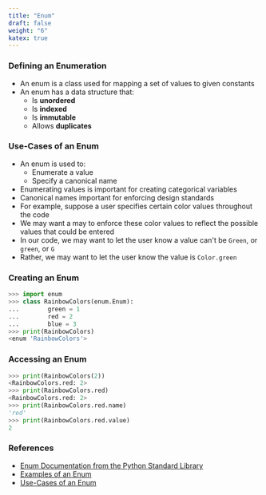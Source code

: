 ```yaml
---
title: "Enum"
draft: false
weight: "6"
katex: true
---
```


### Defining an Enumeration
- An enum is a class used for mapping a set of values to given constants
- An enum has a data structure that:
	- Is **unordered**
	- Is **indexed**
	- Is **immutable**
	- Allows **duplicates**

### Use-Cases of an Enum
- An enum is used to:
	- Enumerate a value
	- Specify a canonical name
- Enumerating values is important for creating categorical variables
- Canonical names important for enforcing design standards
- For example, suppose a user specifies certain color values throughout the code
- We may want a may to enforce these color values to reflect the possible values that could be entered
- In our code, we may want to let the user know a value can't be `Green`, or `green`, or `G`
- Rather, we may want to let the user know the value is `Color.green`

### Creating an Enum

```python
>>> import enum
>>> class RainbowColors(enum.Enum):
...        green = 1
...        red = 2
...        blue = 3
>>> print(RainbowColors)
<enum 'RainbowColors'>
```

### Accessing an Enum

```python
>>> print(RainbowColors(2))
<RainbowColors.red: 2>
>>> print(RainbowColors.red)
<RainbowColors.red: 2>
>>> print(RainbowColors.red.name)
'red'
>>> print(RainbowColors.red.value)
2
```

### References
- [Enum Documentation from the Python Standard Library](https://docs.python.org/3/library/enum.html)
- [Examples of an Enum](https://pymotw.com/3/enum/index.html)
- [Use-Cases of an Enum](https://stackoverflow.com/a/37601645/12777044)
